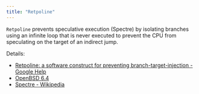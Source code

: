 ```yaml
---
title: "Retpoline"
---
```


`Retpoline` prevents speculative execution (Spectre) by isolating branches
using an infinite loop that is never executed to prevent the CPU from
speculating on the target of an indirect jump.

Details:

* [Retpoline: a software construct for preventing branch-target-injection - Google Help](https://support.google.com/faqs/answer/7625886)
* [OpenBSD 6.4](https://www.openbsd.org/64.html)
* [Spectre - Wikipedia](https://en.wikipedia.org/wiki/Spectre_(security_vulnerability))
